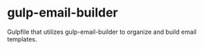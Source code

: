 # gulp-email-builder
Gulpfile that utilizes gulp-email-builder to organize and build email templates.
